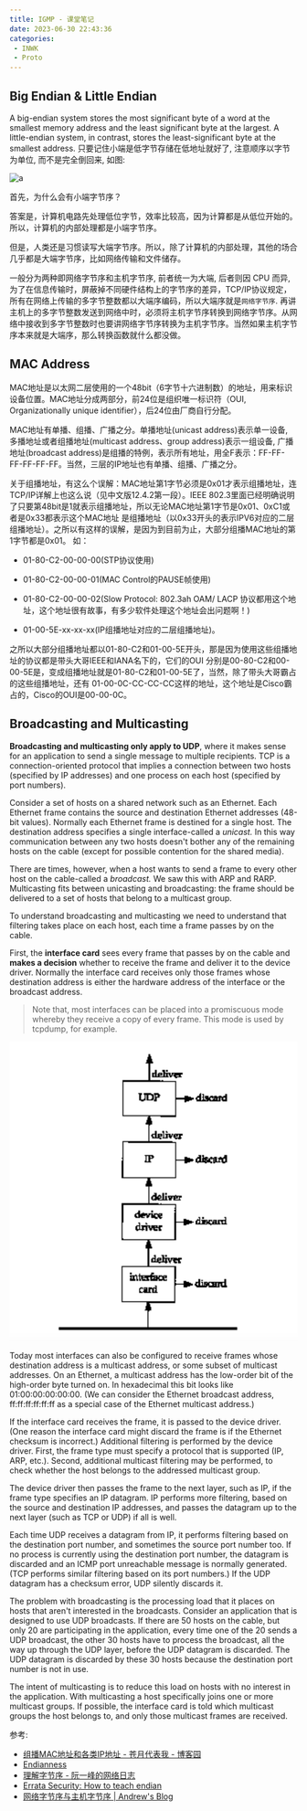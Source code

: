 ```yaml
---
title: IGMP - 课堂笔记
date: 2023-06-30 22:43:36
categories:
 - INWK
 - Proto
---
```


## Big Endian & Little Endian

A big-endian system stores the most significant byte of a word at the smallest memory address and the least significant byte at the largest. A little-endian system, in contrast, stores the least-significant byte at the smallest address. 只要记住小端是低字节存储在低地址就好了, 注意顺序以字节为单位, 而不是完全倒回来, 如图:

![a](a-8172453.png)

首先，为什么会有小端字节序？

答案是，计算机电路先处理低位字节，效率比较高，因为计算都是从低位开始的。所以，计算机的内部处理都是小端字节序。

但是，人类还是习惯读写大端字节序。所以，除了计算机的内部处理，其他的场合几乎都是大端字节序，比如网络传输和文件储存。

一般分为两种即网络字节序和主机字节序, 前者统一为大端, 后者则因 CPU 而异, 为了在信息传输时，屏蔽掉不同硬件结构上的字节序的差异，TCP/IP协议规定，所有在网络上传输的多字节整数都以大端序编码，所以大端序就是`网络字节序`. 再讲主机上的多字节整数发送到网络中时，必须将主机字节序转换到网络字节序。从网络中接收到多字节整数时也要讲网络字节序转换为主机字节序。当然如果主机字节序本来就是大端序，那么转换函数就什么都没做。

## MAC Address

MAC地址是以太网二层使用的一个48bit（6字节十六进制数）的地址，用来标识设备位置。MAC地址分成两部分，前24位是组织唯一标识符（OUI, Organizationally unique identifier），后24位由厂商自行分配。

MAC地址有单播、组播、广播之分。单播地址(unicast address)表示单一设备, 多播地址或者组播地址(multicast address、group address)表示一组设备, 广播地址(broadcast address)是组播的特例，表示所有地址，用全F表示：FF-FF-FF-FF-FF-FF。当然，三层的IP地址也有单播、组播、广播之分。

关于组播地址，有这么个误解：MAC地址第1字节必须是0x01才表示组播地址，连TCP/IP详解上也这么说（见中文版12.4.2第一段）。IEEE 802.3里面已经明确说明了只要第48bit是1就表示组播地址，所以无论MAC地址第1字节是0x01、0xC1或者是0x33都表示这个MAC地址 是组播地址（以0x33开头的表示IPV6对应的二层组播地址）。之所以有这样的误解，是因为到目前为止，大部分组播MAC地址的第1字节都是0x01。 如：

- 01-80-C2-00-00-00(STP协议使用)

- 01-80-C2-00-00-01(MAC Control的PAUSE帧使用)

- 01-80-C2-00-00-02(Slow Protocol: 802.3ah OAM/ LACP 协议都用这个地址，这个地址很有故事，有多少软件处理这个地址会出问题啊！)

- 01-00-5E-xx-xx-xx(IP组播地址对应的二层组播地址)。

之所以大部分组播地址都以01-80-C2和01-00-5E开头，那是因为使用这些组播地址的协议都是带头大哥IEEE和IANA名下的，它们的OUI 分别是00-80-C2和00-00-5E是，变成组播地址就是01-80-C2和01-00-5E了，当然，除了带头大哥霸占的这些组播地址，还有 01-00-0C-CC-CC-CC这样的地址，这个地址是Cisco霸占的，Cisco的OUI是00-00-0C。

## Broadcasting and Multicasting

**Broadcasting and multicasting only apply to UDP**, where it makes sense for an application to send a single message to multiple recipients. TCP is a connection-oriented protocol that implies a connection between two hosts (specified by IP addresses) and one process on each host (specified by port numbers).

Consider a set of hosts on a shared network such as an Ethernet. Each Ethernet frame contains the source and destination Ethernet addresses (48-bit values). Normally each Ethernet frame is destined for a single host. The destination address specifies a single interface-called a *unicast.* In this way communication between any two hosts doesn't bother any of the remaining hosts on the cable (except for possible contention for the shared media).

There are times, however, when a host wants to send a frame to every other host on the cable-called a *broadcast.* We saw this with ARP and RARP. Multicasting fits between unicasting and broadcasting: the frame should be delivered to a set of hosts that belong to a multicast group.

To understand broadcasting and multicasting we need to understand that filtering takes place on each host, each time a frame passes by on the cable. 

First, the **interface card** sees every frame that passes by on the cable and **makes a decision** whether to receive the frame and deliver it to the device driver. Normally the interface card receives only those frames whose destination address is either the hardware address of the interface or the broadcast address. 

> Note that, most interfaces can be placed into a promiscuous mode whereby they receive a copy of every frame. This mode is used by tcpdump, for example.

![a](broad/a.png)

Today most interfaces can also be configured to receive frames whose destination address is a multicast address, or some subset of multicast addresses. On an Ethernet, a multicast address has the low-order bit of the high-order byte turned on. In hexadecimal this bit looks like 01:00:00:00:00:00. (We can consider the Ethernet broadcast address, ff:ff:ff:ff:ff:ff as a special case of the Ethernet multicast address.)

If the interface card receives the frame, it is passed to the device driver. (One reason the interface card might discard the frame is if the Ethernet checksum is incorrect.) Additional filtering is performed by the device driver. First, the frame type must specify a protocol that is supported (IP, ARP, etc.). Second, additional multicast filtering may be performed, to check whether the host belongs to the addressed multicast group.

The device driver then passes the frame to the next layer, such as IP, if the frame type specifies an IP datagram. IP performs more filtering, based on the source and destination IP addresses, and passes the datagram up to the next layer (such as TCP or UDP) if all is well.

Each time UDP receives a datagram from IP, it performs filtering based on the destination port number, and sometimes the source port number too. If no process is currently using the destination port number, the datagram is discarded and an ICMP port unreachable message is normally generated. (TCP performs similar filtering based on its port numbers.) If the UDP datagram has a checksum error, UDP silently discards it.

The problem with broadcasting is the processing load that it places on hosts that aren't interested in the broadcasts. Consider an application that is designed to use UDP broadcasts. If there are 50 hosts on the cable, but only 20 are participating in the application, every time one of the 20 sends a UDP broadcast, the other 30 hosts have to process the broadcast, all the way up through the UDP layer, before the UDP datagram is discarded. The UDP datagram is discarded by these 30 hosts because the destination port number is not in use.

The intent of multicasting is to reduce this load on hosts with no interest in the application. With multicasting a host specifically joins one or more multicast groups. If possible, the interface card is told which multicast groups the host belongs to, and only those multicast frames are received.

参考:

- [组播MAC地址和各类IP地址 - 苍月代表我 - 博客园](https://www.cnblogs.com/lifan3a/articles/6650936.html)
- [Endianness](https://en.wikipedia.org/wiki/Endianness)
- [理解字节序 - 阮一峰的网络日志](https://www.ruanyifeng.com/blog/2016/11/byte-order.html)
- [Errata Security: How to teach endian](https://blog.erratasec.com/2016/11/how-to-teach-endian.html)
- [网络字节序与主机字节序 | Andrew's Blog](https://andrewpqc.github.io/2020/01/12/little-big-endian/)

